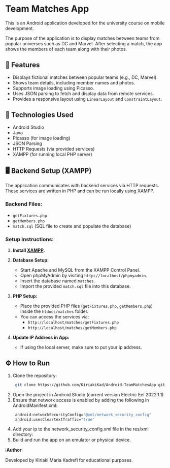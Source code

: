 # Team Matches App

This is an Android application developed for the university course on mobile development.

The purpose of the application is to display matches between teams from popular universes such as DC and Marvel. After selecting a match, the app shows the members of each team along with their photos.

## 📱 Features
- Displays fictional matches between popular teams (e.g., DC, Marvel).
- Shows team details, including member names and photos.
- Supports image loading using Picasso.
- Uses JSON parsing to fetch and display data from remote services.
- Provides a responsive layout using `LinearLayout` and `ConstraintLayout`.

## 🚀 Technologies Used
- Android Studio
- Java
- Picasso (for image loading)
- JSON Parsing
- HTTP Requests (via provided services)
- XAMPP (for running local PHP server)

## 🖥️ Backend Setup (XAMPP)
The application communicates with backend services via HTTP requests. These services are written in PHP and can be run locally using XAMPP.

### Backend Files:
- `getFixtures.php`
- `getMembers.php`
- `match.sql` (SQL file to create and populate the database)

### Setup Instructions:
1. **Install [XAMPP](https://www.apachefriends.org/index.html).**

2. **Database Setup:**
   - Start Apache and MySQL from the XAMPP Control Panel.
   - Open phpMyAdmin by visiting `http://localhost/phpmyadmin`.
   - Insert the database named `matches`.
   - Import the provided `match.sql` file into this database.

3. **PHP Setup:**
   - Place the provided PHP files (`getFixtures.php`, `getMembers.php`) inside the `htdocs/matches` folder.
   - You can access the services via:
     - `http://localhost/matches/getFixtures.php`
     - `http://localhost/matches/getMembers.php`

4. **Update IP Address in App:**
   - If using the local server, make sure to put your ip address.


## ⚙️ How to Run
1. Clone the repository:
   ```bash
    git clone https://github.com/KiriakiKad/Android-TeamMatchesApp.git
2. Open the project in Android Studio (current version Electric Eel 2022.1.1)
3. Ensure that network access is enabled by adding the following in AndroidManifest.xml:
   ```bash
    android:networkSecurityConfig="@xml/network_security_config"
    android:usesCleartextTraffic="true"
4. Add your ip to the network_security_config.xml file in the res/xml directory:
5. Build and run the app on an emulator or physical device.

ℹ️**Author**

Developed by Kiriaki Maria Kadrefi for educational purposes.




